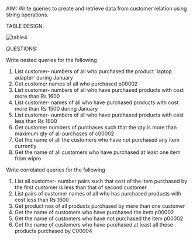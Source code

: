 AIM: Write queries to create and retrieve data from customer relation using string operations.

TABLE DESIGN:

![table4](https://github.com/snowfela/KTU-S5-DBMS-LAB-CSL333/assets/115859731/f57777d3-897f-48d5-bead-a215401c78e1)

QUESTIONS:

Write nested queries for the following
1. List customer- numbers of all who purchased the product 'laptop adapter' during January
2. Get customer names of all who purchased p00002
3. List customer- numbers of all who have purchased products with cost more than Rs 1600 
4. List customer- names of all who have purchased products with cost more than Rs 1500 during January
5. List customer- numbers of all who have purchased products with cost less than Rs 1600 
6. Get customer numbers of purchases such that the qty is more than maximum qty of all purchases of c00002
7. Get the name of all the customers who have not purchased any item currently
8. Get the name of all customers who have purchased at least one item from wipro

Write correlated queries for the following
1. List all customer- number pairs such that cost of the item purchased by the first customer is less than that of second customer 
2. List pairs of customer names of all who has purchased products with cost less than Rs 1600 
3. Get product nos of all products purchased by more than one customer
4. Get the name of customers who have purchased the item p00002
5. Get the name of customers who have not purchased the item p00002
6. Get the name of customers who have purchased at least all those products purchased by C00004
